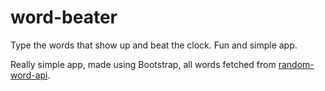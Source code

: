 # word-beater
Type the words that show up and beat the clock. Fun and simple app.

Really simple app, made using Bootstrap, all words fetched from [random-word-api](https://random-word-api.herokuapp.com/home).



